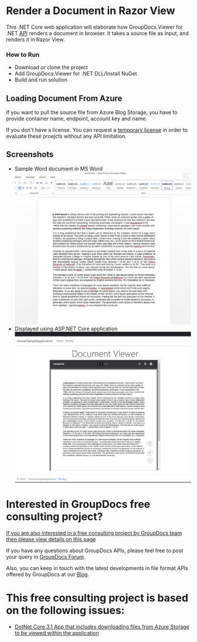 # Render a Document in Razor View
This .NET Core web application will elaborate how GroupDocs.Viewer for .NET [API](https://products.groupdocs.com/viewer/net) renders a document in browser. It takes a source file as input, and renders it in Razor View. 

### How to Run
* Download or clone the project
* Add GroupDocs.Viewer for .NET DLL/Install NuGet
* Build and run solution

## Loading Document From Azure
If you want to pull the source file from Azure Blog Storage, you have to provide container name, endpoint, account key and name.  

If you don't have a license. You can request a [temporary license](https://purchase.groupdocs.com/buy) in order to evaluate these proejcts without any API limitation. 

## Screenshots
* Sample Word document in MS Word
![](Screenshots/word.PNG) 
* Displayed using ASP.NET Core application
![](Screenshots/output.PNG)

# Interested in GroupDocs free consulting project?
[If you are also interested in a free consulting project by GroupDocs team then please view details on this page](https://github.com/groupdocs-free-consulting/)

If you have any questions about GroupDocs APIs, please feel free to post your query in [GroupDocs Forum](https://forum.groupdocs.com/).

Also, you can keep in touch with the latest developments in file format APIs offered by GroupDocs at our [Blog](https://blog.groupdocs.com/).

# This free consulting project is based on the following issues:
* [DotNet Core 3.1 App that includes downloading files from Azure Storage to be viewed within the application](https://github.com/groupdocs-free-consulting/projects/issues/6) 





